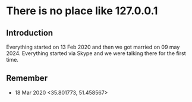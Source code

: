 # There is no place like 127.0.0.1

## Introduction

Everything started on 13 Feb 2020 and then we got married on 09 may 2024. Everything started via Skype and we were talking there
for the first time.

## Remember

- 18 Mar 2020 <35.801773, 51.458567>
